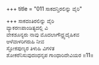 +++
title = "011 ಸಾಕದನ್ತಿರಲಿನ್ನು ವೈರಿ"

+++
ಸಾಕದಂತಿರಲಿನ್ನು ವೈರಿ   
ವ್ಯಾಕರಣಪಾಂಡಿತ್ಯದಲ್ಲಿ ವಿ  
ವೇಕಶೂನ್ಯರು ನಾವು ಮೊದಲಾಗೌಧ್ರ್ವದೈಹಿಕವ  
ಆಳೆವಾಳರಿಗರುಹಿ ನೀವ  
ಸ್ತೋಕಪುಣ್ಯರ ತಿಳುಹಿ ವಿಗಳಿತ  
ಶೋಕರೆನಿಸುವುದಂಧನೃಪ ಗಾಂಧಾರಿದೇವಿಯರ     ॥11॥